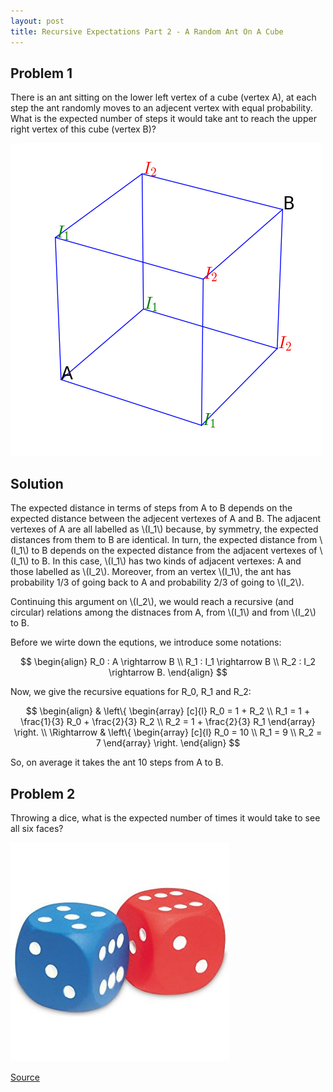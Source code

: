 ```yaml
---
layout: post
title: Recursive Expectations Part 2 - A Random Ant On A Cube
---
```


## Problem 1

There is an ant sitting on the lower left vertex of a cube (vertex A), at each step the ant randomly moves to an adjecent vertex with equal probability. What is the expected number of steps it would take ant to reach the upper right vertex of this cube (vertex B)?

![](/images/ant_cube.png?raw=true)

## Solution

The expected distance in terms of steps from A to B depends on the expected distance between the adjecent vertexes of A and B. The adjacent vertexes of A are all labelled as \\(I_1\\) because, by symmetry, the expected distances from them to B are identical. In turn, the expected distance from \\(I_1\\) to B depends on the expected distance from the adjacent vertexes of \\(I_1\\) to B. In this case, \\(I_1\\) has two kinds of adjacent vertexes: A and those labelled as \\(I_2\\). Moreover, from an vertex \\(I_1\\), the ant has probability 1/3 of going back to A and probability 2/3 of going to \\(I_2\\).

Continuing this argument on \\(I_2\\), we would reach a recursive (and circular) relations among the distnaces from A, from \\(I_1\\) and from \\(I_2\\) to B.

Before we wirte down the equtions, we introduce some notations:

$$ \begin{align}
R_0 : A \rightarrow B \\
R_1 : I_1 \rightarrow B \\
R_2 : I_2 \rightarrow B.
\end{align} $$

Now, we give the recursive equations for R_0, R_1 and R_2:

$$ \begin{align}
& \left\{
\begin{array}
[c]{l}
R_0 = 1 + R_2 \\
R_1 = 1 + \frac{1}{3} R_0 + \frac{2}{3} R_2 \\
R_2 = 1 + \frac{2}{3} R_1
\end{array}
\right. \\
\Rightarrow & \left\{
\begin{array}
[c]{l}
R_0 = 10 \\
R_1 = 9 \\
R_2 = 7
\end{array}
\right.
\end{align} $$

So, on average it takes the ant 10 steps from A to B.

## Problem 2

Throwing a dice, what is the expected number of times it would take to see all six faces?

![](/images/dice.jpg)

[Source](https://www.amazon.com/Learning-Resources-LER2228-FOAM-DICE/dp/B000FGG9IG)

